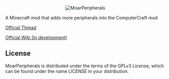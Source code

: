 <p align="center">
  <img src="http://i.imgur.com/IY49GPE.png" alt="MoarPeripherals"/>
</p>

A Minecraft mod that adds more peripherals into the ComputerCraft mod

[Official Thread](http://www.computercraft.info/forums2/index.php?/topic/19357-)

[Official Wiki (In development)](http://wiki.theoriginalbit.com/moarperipherals/)

License
-------

MoarPeripherals is distributed under the terms of the GPLv3 License, which can be found under the name LICENSE in your distribution.